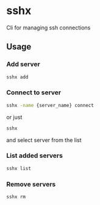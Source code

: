 # sshx

Cli for managing ssh connections

## Usage

### Add server

```bash
sshx add
```

### Connect to server

```bash
sshx -name {server_name} connect
```

or just

```bash
sshx
```

and select server from the list

### List added servers

```bash
sshx list
```

### Remove servers

```bash
sshx rm
```
